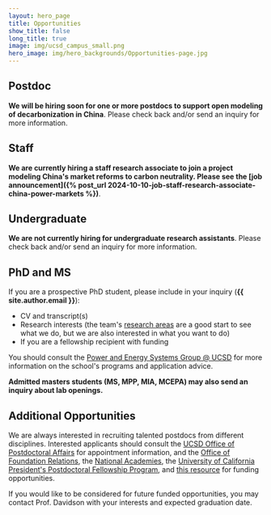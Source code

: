 ```yaml
---
layout: hero_page
title: Opportunities
show_title: false
long_title: true
image: img/ucsd_campus_small.png
hero_image: img/hero_backgrounds/Opportunities-page.jpg
---
```


## Postdoc
**We will be hiring soon for one or more postdocs to support open modeling of decarbonization in China**. Please check back and/or send an inquiry for more information.

## Staff
**We are currently hiring a staff research associate to join a project modeling China's market reforms to carbon neutrality. Please see the [job announcement]({% post_url 2024-10-10-job-staff-research-associate-china-power-markets %})**.

## Undergraduate
**We are not currently hiring for undergraduate research assistants**. Please check back and/or send an inquiry for more information.

## PhD and MS
If you are a prospective PhD student, please include in your inquiry (**{{ site.author.email }}**):

- CV and transcript(s)
- Research interests (the team's [research areas](research/) are a good start to see what we do, but we are also interested in what you want to do)
- If you are a fellowship recipient with funding

You should consult the [Power and Energy Systems Group @ UCSD][ucsd-pes] for more information on the school's programs and application advice.

**Admitted masters students (MS, MPP, MIA, MCEPA) may also send an inquiry about lab openings.**


## Additional Opportunities

We are always interested in recruiting talented postdocs from different disciplines. Interested applicants should consult the [UCSD Office of Postdoctoral Affairs][postdoc] for appointment information, and the [Office of Foundation Relations][foundation], the [National Academies][NAS], the [University of California President's Postdoctoral Fellowship Program](https://ppfp.ucop.edu/info/), and [this resource][harvard-funding] for funding opportunities.

If you would like to be considered for future funded opportunities, you may contact Prof. Davidson with your interests and expected graduation date.




[gps-masters]: http://gps.ucsd.edu/admissions/degrees-at-a-glance.html
[gps-admissions]: http://gps.ucsd.edu/admissions/contact-admission.html
[kammen]: http://kammen.berkeley.edu/advice.html
[gps-phd]: https://polisci.ucsd.edu/grad/prospective-students/interdisciplinary-phd-program/index.html
[postdoc]: http://postdoc.ucsd.edu/
[foundation]: https://foundationrelations.ucsd.edu/funding-opportunities/postdoctoral-funding-opportunities.html
[NAS]: https://www.national-academies.org/grantprograms/index.html
[harvard-funding]: https://research.fas.harvard.edu/postdoc_opportunities
[ucsd-pes]: https://power-energy.eng.ucsd.edu/

